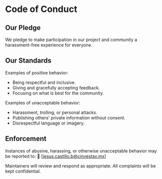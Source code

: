 # Code of Conduct

## Our Pledge
We pledge to make participation in our project and community a harassment-free experience for everyone.

## Our Standards
Examples of positive behavior:
- Being respectful and inclusive.
- Giving and gracefully accepting feedback.
- Focusing on what is best for the community.

Examples of unacceptable behavior:
- Harassment, trolling, or personal attacks.
- Publishing others' private information without consent.
- Disrespectful language or imagery.

## Enforcement
Instances of abusive, harassing, or otherwise unacceptable behavior may be reported to:
📧 [jesus.castillo.b@cinvestav.mx]  

Maintainers will review and respond as appropriate. All complaints will be kept confidential.
